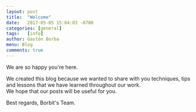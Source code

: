 ```yaml
---
layout: post
title:  "Welcome"
date:   2017-05-05 15:04:03 -0700
categories:	[general]
tags:	[info]
author: Gastón Borba
menu: Blog
comments: true
---
```


We are so happy you're here.   

We created this blog because we wanted to share with you techniques, tips and lessons that we have learned throughout our work.    
We hope that our posts will be useful for you.

Best regards, Borbit's Team.
<!--more-->
